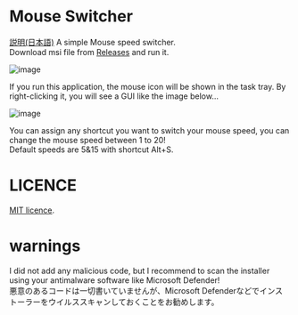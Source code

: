 # Mouse Switcher  
[説明(日本語)](https://note.com/xx_freezer_xx/n/nc761f3c37227)
A simple Mouse speed switcher.  
Download msi file from [Releases](https://github.com/xxXFreezerXxx/MouseSwitch/releases) and run it.  

![image](https://github.com/xxXFreezerXxx/MouseSwitch/assets/97340998/8e340d3b-0256-4d86-87e4-afe1511484f4)


If you run this application, the mouse icon will be shown in the task tray. By right-clicking it, you will see a GUI like the image below...  

![image](https://github.com/xxXFreezerXxx/MouseSwitch/assets/97340998/b6bdf29e-4e24-4c6e-878b-6c29d23cd987)

You can assign any shortcut you want to switch your mouse speed, you can change the mouse speed between 1 to 20!  
Default speeds are 5&15 with shortcut Alt+S.  

# LICENCE  
[MIT licence](https://en.wikipedia.org/wiki/MIT_License).  
# warnings
I did not add any malicious code, but I recommend to scan the installer using your antimalware software like Microsoft Defender!  
悪意のあるコードは一切書いていませんが、Microsoft Defenderなどでインストーラーをウイルススキャンしておくことをお勧めします。
